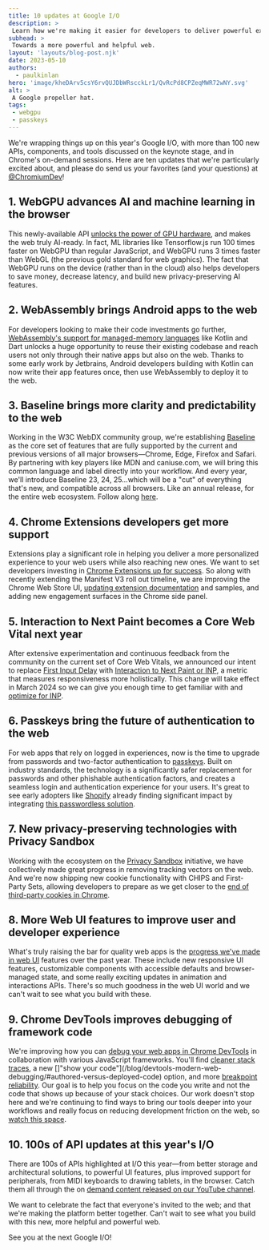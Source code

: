 ```yaml
---
title: 10 updates at Google I/O
description: >
 Learn how we're making it easier for developers to deliver powerful experiences to their users through key updates and new launches that we shared at Google I/O 2023.
subhead: >
 Towards a more powerful and helpful web.
layout: 'layouts/blog-post.njk'
date: 2023-05-10
authors:
  - paulkinlan
hero: 'image/kheDArv5csY6rvQUJDbWRscckLr1/QvRcPd8CPZeqMWR72wNY.svg'
alt: >
 A Google propeller hat.
tags:
 - webgpu
 - passkeys
---
```


We're wrapping things up on this year's Google I/O, with more than 100 new APIs, components, and tools discussed on the keynote stage, and in Chrome's on-demand sessions. Here are ten updates that we're particularly excited about, and please do send us your favorites (and your questions) at [@ChromiumDev](https://twitter.com/chromiumdev)!

## 1. WebGPU advances AI and machine learning in the browser 

This newly-available API [unlocks the power of GPU hardware](/blog/webgpu-io2023/), and makes the web truly AI-ready. In fact, ML libraries like Tensorflow.js run 100 times faster on WebGPU than regular JavaScript, and WebGPU runs 3 times faster than WebGL (the previous gold standard for web graphics). The fact that WebGPU runs on the device (rather than in the cloud) also helps developers to save money, decrease latency, and build new privacy-preserving AI features.

## 2. WebAssembly brings Android apps to the web 

For developers looking to make their code investments go further, [WebAssembly's support for managed-memory languages](https://developers.googleblog.com/2023/05/bringing-kotlin-to-web.html) like Kotlin and Dart unlocks a huge opportunity to reuse their existing codebase and reach users not only through their native apps but also on the web. Thanks to some early work by Jetbrains, Android developers building with Kotlin can now write their app features once, then use WebAssembly to deploy it to the web.

## 3. Baseline brings more clarity and predictability to the web 

Working in the W3C WebDX community group, we're establishing [Baseline](http://web.dev/introducing-baseline) as the core set of features that are fully supported by the current and previous versions of all major browsers—Chrome, Edge, Firefox and Safari. By partnering with key players like MDN and caniuse.com, we will bring this common language and label directly into your workflow. And every year, we'll introduce Baseline 23, 24, 25…which will be a "cut" of everything that's new, and compatible across all browsers. Like an annual release, for the entire web ecosystem. Follow along [here](http://web.dev/baseline).

## 4. Chrome Extensions developers get more support 

Extensions play a significant role in helping you deliver a more personalized experience to your web users while also reaching new ones. We want to set developers investing in [Chrome Extensions up for success](https://io.google/2023/program/ef3f10de-8e4f-43f4-9a04-82d03bbebe06/). So along with recently extending the Manifest V3 roll out timeline, we are improving the Chrome Web Store UI, [updating extension documentation](/docs/extensions/whatsnew/) and samples, and adding new engagement surfaces in the Chrome side panel.

## 5. Interaction to Next Paint becomes a Core Web Vital next year 

After extensive experimentation and continuous feedback from the community on the current set of Core Web Vitals, we announced our intent to replace [First Input Delay](http://web.dev/fid) with [Interaction to Next Paint or INP](http://web.dev/inp-cwv/), a metric that measures responsiveness more holistically. This change will take effect in March 2024 so we can give you enough time to get familiar with and [optimize for INP](http://web.dev/how-to-optimize-inp/). 

## 6. Passkeys bring the future of authentication to the web

For web apps that rely on logged in experiences, now is the time to upgrade from passwords and two-factor authentication to [passkeys](https://io.google/2023/program/0c9e010f-617a-426a-a4fb-bd1d19c91358/). Built on industry standards, the technology is a significantly safer replacement for passwords and other phishable authentication factors, and creates a seamless login and authentication experience for your users. It's great to see early adopters like [Shopify](https://www.shopify.com/blog/ecommerce-payment-authentication) already finding significant impact by integrating [this passwordless solution](https://goo.gle/passkeys).

## 7. New privacy-preserving technologies with Privacy Sandbox

Working with the ecosystem on the [Privacy Sandbox](https://privacysandbox.com/) initiative, we have collectively made great progress in removing tracking vectors on the web. And we're now shipping new cookie functionality with CHIPS and First-Party Sets, allowing developers to prepare as we get closer to the [end of third-party cookies in Chrome](https://io.google/2023/program/591e2982-cc90-4558-bb9a-eb0322bac0a2/).

## 8. More Web UI features to improve user and developer experience

What's truly raising the bar for quality web apps is the [progress we've made in web UI](https://io.google/2023/program/0ac6834a-9ed1-4145-ad6e-2b23c02239b8/) features over the past year. These include new responsive UI features, customizable components with accessible defaults and browser-managed state, and some really exciting updates in animation and interactions APIs. There's so much goodness in the web UI world and we can't wait to see what you build with these.  

## 9. Chrome DevTools improves debugging of framework code

We're improving how you can [debug your web apps in Chrome DevTools](https://io.google/2023/program/58079bc3-b0bd-44e1-94ff-08589997014a/) in collaboration with various JavaScript frameworks. You'll find [cleaner stack traces](/articles/x-google-ignore-list/), a new []"show your code"](/blog/devtools-modern-web-debugging/#authored-versus-deployed-code) option, and more [breakpoint reliability](/blog/breakpoint-ux-redesign/). Our goal is to help you focus on the code you write and not the code that shows up because of your stack choices. Our work doesn't stop here and we're continuing to find ways to bring our tools deeper into your workflows and really focus on reducing development friction on the web, so [watch this space](/blog/devtools-modern-web-debugging/).

## 10. 100s of API updates at this year's I/O

There are 100s of APIs highlighted at I/O this year—from better storage and architectural solutions, to powerful UI features, plus improved support for peripherals, from MIDI keyboards to drawing tablets, in the browser. Catch them all through the on [demand content released on our YouTube channel](https://goo.gle/IO23_web).

We want to celebrate the fact that everyone's invited to the web; and that we're making the platform better together. Can't wait to see what you build with this new, more helpful and powerful web.

See you at the next Google I/O!